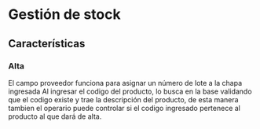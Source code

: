 # Gestión de stock
## Características
### Alta
El campo proveedor funciona para asignar un número de lote a la chapa ingresada
Al ingresar el codigo del producto, lo busca en la  base validando que el codigo existe y trae la descripción del producto, de esta manera tambien el operario puede controlar si el codigo ingresado pertenece al producto al que dará de alta.